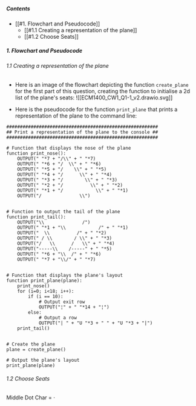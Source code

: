 
##### Contents
 - [[#1. Flowchart and Pseudocode]]
	 - [[#1.1 Creating a representation of the plane]]
	 - [[#1.2 Choose Seats]]


##### 1. Flowchart and Pseudocode
###### 1.1 Creating a representation of the plane
 - Here is an image of the flowchart depicting the function `create_plane` for the first part of this question, creating the function to initialise a 2d list of the plane's seats:
 ![[ECM1400_CW1_Q1-1_v2.drawio.svg]]

 - Here is the pseudocode for the function `print_plane` that prints a representation of the plane to the command line:
```pseudocode
########################################################
## Print a representation of the plane to the console ##
########################################################

# Function that displays the nose of the plane
function print_nose():
	OUTPUT(" "*7 + "/\\" + " "*7)
	OUTPUT(" "*6 + "/  \\" + " "*6)
	OUTPUT(" "*5 + "/    \\" + " "*5)
	OUTPUT(" "*4 + "/      \\" + " "*4)
	OUTPUT(" "*3 + "/        \\" + " "*3)
	OUTPUT(" "*2 + "/          \\" + " "*2)
	OUTPUT(" "*1 + "/            \\" + " "*1)
	OUTPUT("/              \\")


# Function to output the tail of the plane
function print_tail():
	OUTPUT("\\              /")
	OUTPUT(" "*1 + "\\            /" + " "*1)
	OUTPUT("  \\          /" + " "*2)
	OUTPUT(" / \\        / \\" + " "*3)
	OUTPUT("/   \\      /   \\" + " "*4)
	OUTPUT("-----\\    /-----" + " "*5)
	OUTPUT(" "*6 + "\\  /" + " "*6)
	OUTPUT(" "*7 + "\\/" + " "*7)


# Function that displays the plane's layout
function print_plane(plane):
	print_nose()
	for (i=0; i<18; i++):
		if (i == 10):
			# Output exit row
			OUTPUT("¦" + " "*14 + "¦")
		else:
			# Output a row
			OUTPUT("| " + "U "*3 + " " + "U "*3 + "|")
	print_tail()


# Create the plane
plane = create_plane()

# Output the plane's layout
print_plane(plane)
```

###### 1.2 Choose Seats
Middle Dot Char = ·









